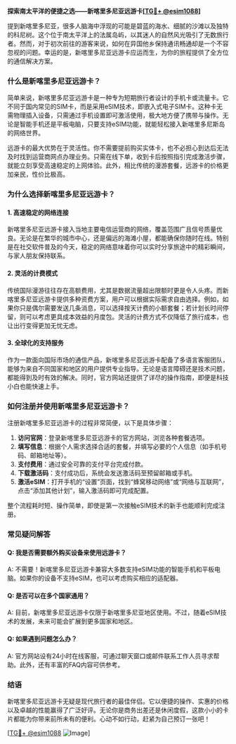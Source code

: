 **探索南太平洋的便捷之选——新喀里多尼亚远游卡[[TG💪+ @esim1088](https://t.me/s/esim1088)]**

提到新喀里多尼亚，很多人脑海中浮现的可能是碧蓝的海水、细腻的沙滩以及独特的科尼树。这个位于南太平洋上的法属岛屿，以其迷人的自然风光吸引了无数旅行者。然而，对于初次前往的游客来说，如何在异国他乡保持通讯畅通却是一个不容忽视的问题。幸运的是，新喀里多尼亚远游卡应运而生，为你的旅程提供了全方位的通信解决方案。

### **什么是新喀里多尼亚远游卡？**

简单来说，新喀里多尼亚远游卡是一种专为短期旅行者设计的手机卡或流量卡。它不同于国内常见的SIM卡，而是采用eSIM技术，即嵌入式电子SIM卡。这种卡无需物理插入设备，只需通过手机设置即可激活使用，极大地方便了携带与操作。无论是智能手机还是平板电脑，只要支持eSIM功能，就能轻松接入新喀里多尼斯岛的网络世界。

远游卡的最大优势在于灵活性。你不需要提前购买实体卡，也不必担心到达后无法及时找到运营商网点办理业务。只需在线下单，收到卡后按照指引完成激活步骤，就能立刻享受高速稳定的上网体验。此外，相比传统的漫游套餐，远游卡的价格更加亲民，性价比极高。

### **为什么选择新喀里多尼亚远游卡？**

#### **1. 高速稳定的网络连接**
新喀里多尼亚远游卡接入当地主要电信运营商的网络，覆盖范围广且信号质量优良。无论是在繁华的城市中心，还是偏远的海滩小屋，都能确保你随时在线。特别是在社交软件普及的今天，稳定的网络意味着你可以实时分享旅途中的精彩瞬间，与家人朋友保持联系。

#### **2. 灵活的计费模式**
传统国际漫游往往存在高额费用，尤其是数据流量超出限额时更是令人头疼。而新喀里多尼亚远游卡提供多种资费方案，用户可以根据实际需求自由选择。例如，如果你只是偶尔需要发送几条消息，可以选择按天计费的小额套餐；若计划长时间停留，则可以考虑更具成本效益的月度包。灵活的计费方式不仅降低了旅行成本，也让出行变得更加无忧无虑。

#### **3. 全球化的支持服务**
作为一款面向国际市场的通信产品，新喀里多尼亚远游卡配备了多语言客服团队，能够为来自不同国家和地区的用户提供专业指导。无论是语言障碍还是技术问题，都能得到及时有效的解决。同时，官方网站还提供了详尽的操作指南，即便是科技小白也能快速上手。

### **如何注册并使用新喀里多尼亚远游卡？**

注册新喀里多尼亚远游卡的过程非常简便，以下是具体步骤：

1. **访问官网**：登录新喀里多尼亚远游卡的官方网站，浏览各种套餐选项。
2. **填写信息**：根据个人需求选择合适的套餐，并填写必要的个人信息（如手机号码、邮箱地址等）。
3. **支付费用**：通过安全可靠的支付平台完成付款。
4. **下载激活码**：支付成功后，系统会发送激活码至预留邮箱或手机。
5. **激活eSIM**：打开手机的“设置”页面，找到“蜂窝移动网络”或“网络与互联网”，点击“添加其他计划”，输入激活码即可完成配置。

整个流程耗时短、操作简单，即使是第一次接触eSIM技术的新手也能顺利完成注册。

### **常见疑问解答**

#### **Q: 我是否需要额外购买设备来使用远游卡？**
A: 不需要！新喀里多尼亚远游卡兼容大多数支持eSIM功能的智能手机和平板电脑。如果你的设备不支持eSIM，也可以考虑购买相应的适配器。

#### **Q: 是否可以在多个国家通用？**
A: 目前，新喀里多尼亚远游卡仅限于新喀里多尼亚地区使用。不过，随着eSIM技术的发展，未来可能会扩展到更多国家和地区。

#### **Q: 如果遇到问题怎么办？**
A: 官方网站设有24小时在线客服，可通过聊天窗口或邮件联系工作人员寻求帮助。此外，还有丰富的FAQ内容可供参考。

### **结语**

新喀里多尼亚远游卡无疑是现代旅行者的最佳伴侣。它以便捷的操作、实惠的价格以及卓越的性能赢得了广泛好评。无论你是商务出差还是休闲度假，这款小小的卡片都能为你带来前所未有的便利。心动不如行动，赶紧为自己预订一张吧！

[[TG💪+ @esim1088](https://t.me/s/esim1088) ![Image](https://i.postimg.cc/4NQfJmqS/Snipaste-2025-05-13-00-14-12.png)]